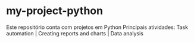 # my-project-python
Este repositório conta com projetos em Python
Principais atividades: Task automation | Creating reports and charts | Data analysis
